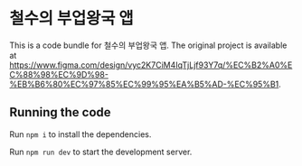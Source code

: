
  # 철수의 부업왕국 앱

  This is a code bundle for 철수의 부업왕국 앱. The original project is available at https://www.figma.com/design/vyc2K7CiM4IqTjLjf93Y7q/%EC%B2%A0%EC%88%98%EC%9D%98-%EB%B6%80%EC%97%85%EC%99%95%EA%B5%AD-%EC%95%B1.

  ## Running the code

  Run `npm i` to install the dependencies.

  Run `npm run dev` to start the development server.
  